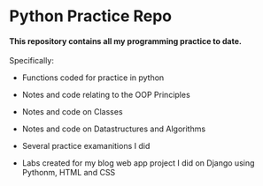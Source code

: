 # Python Practice Repo

#### This repository contains all my programming practice to date. 

Specifically:

  - Functions coded for practice in python
  
  - Notes and code relating to the OOP Principles 
  
  - Notes and code on Classes 
  
  - Notes and code on Datastructures and Algorithms 
  
  - Several practice examanitions I did
  
  - Labs created for my blog web app project I did on Django using Pythonm, HTML and CSS

